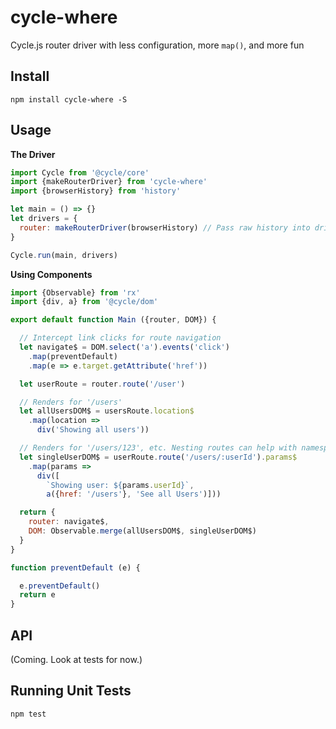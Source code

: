 # cycle-where

Cycle.js router driver with less configuration, more `map()`, and more fun

## Install

```
npm install cycle-where -S
```

## Usage

**The Driver**

```js
import Cycle from '@cycle/core'
import {makeRouterDriver} from 'cycle-where'
import {browserHistory} from 'history'

let main = () => {}
let drivers = {
  router: makeRouterDriver(browserHistory) // Pass raw history into driver
}

Cycle.run(main, drivers)
```

**Using Components**

```js
import {Observable} from 'rx'
import {div, a} from '@cycle/dom'

export default function Main ({router, DOM}) {

  // Intercept link clicks for route navigation
  let navigate$ = DOM.select('a').events('click')
    .map(preventDefault)
    .map(e => e.target.getAttribute('href'))

  let userRoute = router.route('/user')

  // Renders for '/users'
  let allUsersDOM$ = usersRoute.location$
    .map(location =>
      div('Showing all users'))

  // Renders for '/users/123', etc. Nesting routes can help with namespaces.
  let singleUserDOM$ = userRoute.route('/users/:userId').params$
    .map(params =>
      div([
        `Showing user: ${params.userId}`,
        a({href: '/users'}, 'See all Users')]))

  return {
    router: navigate$,
    DOM: Observable.merge(allUsersDOM$, singleUserDOM$)
  }
}

function preventDefault (e) {

  e.preventDefault()
  return e
}
```

## API

(Coming. Look at tests for now.)

## Running Unit Tests

```
npm test
```
